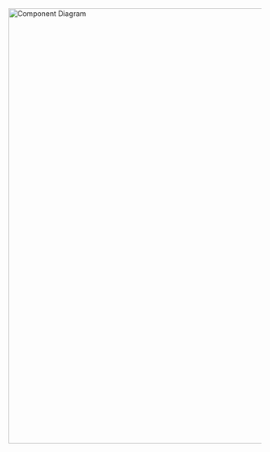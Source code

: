 <img width="1090" height="866" alt="Component Diagram" src="https://github.com/user-attachments/assets/db05c6ed-1630-4714-9d5b-a8a880a0dde7" />
